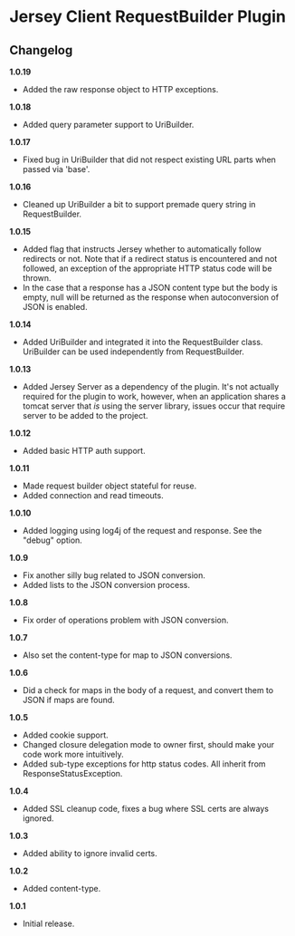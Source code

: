 Jersey Client RequestBuilder Plugin
===================================

Changelog
---------
**1.0.19**
* Added the raw response object to HTTP exceptions.

**1.0.18**
* Added query parameter support to UriBuilder.

**1.0.17**
* Fixed bug in UriBuilder that did not respect existing URL parts when passed via 'base'.

**1.0.16**
* Cleaned up UriBuilder a bit to support premade query string in RequestBuilder.

**1.0.15**
* Added flag that instructs Jersey whether to automatically follow redirects or not.
  Note that if a redirect status is encountered and not followed, an exception of
  the appropriate HTTP status code will be thrown.
* In the case that a response has a JSON content type but the body is empty,
  null will be returned as the response when autoconversion of JSON is enabled.

**1.0.14**
* Added UriBuilder and integrated it into the RequestBuilder class. UriBuilder
  can be used independently from RequestBuilder.

**1.0.13**
* Added Jersey Server as a dependency of the plugin. It's not actually required for
  the plugin to work, however, when an application shares a tomcat server that _is_
  using the server library, issues occur that require server to be added to the
  project.

**1.0.12**
* Added basic HTTP auth support.

**1.0.11**
* Made request builder object stateful for reuse.
* Added connection and read timeouts.

**1.0.10**
* Added logging using log4j of the request and response. See the "debug" option.

**1.0.9**
* Fix another silly bug related to JSON conversion.
* Added lists to the JSON conversion process.

**1.0.8**
* Fix order of operations problem with JSON conversion.

**1.0.7**
* Also set the content-type for map to JSON conversions.

**1.0.6**
* Did a check for maps in the body of a request, and convert them to JSON if maps are found.

**1.0.5**
* Added cookie support.
* Changed closure delegation mode to owner first, should make your code work more intuitively.
* Added sub-type exceptions for http status codes.  All inherit from ResponseStatusException.

**1.0.4**
* Added SSL cleanup code, fixes a bug where SSL certs are always ignored.

**1.0.3**
* Added ability to ignore invalid certs.

**1.0.2**
* Added content-type.

**1.0.1**
* Initial release.

